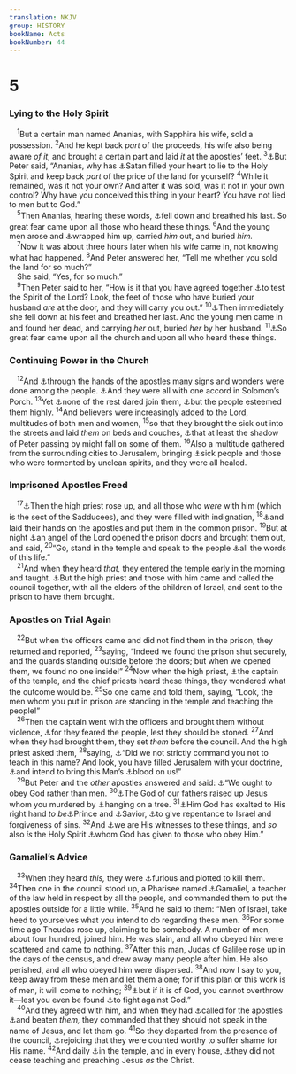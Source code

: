 ```yaml
---
translation: NKJV
group: HISTORY
bookName: Acts 
bookNumber: 44
---
```


<div class="title"><h1>5</h1><h3>Lying to the Holy Spirit</h3></div>
<span class="verse cong_5_1"> <sup>1</sup>But a certain man named Ananias, with Sapphira his wife, sold a possession. </span>
<span class="verse cong_5_2"><sup>2</sup>And he kept back <i>part</i> of the proceeds, his wife also being aware <i>of</i> <i>it,</i> and brought a certain part and laid <i>it</i> at the apostles’ feet. </span>
<span class="verse cong_5_3"><sup>3</sup><a data-toggle="tooltip" data-placement="bottom" title="Num. 30:2; Deut. 23:21; Eccl. 5:4">⚓</a>But Peter said, “Ananias, why has <a data-toggle="tooltip" data-placement="bottom" title="Matt. 4:10; Luke 22:3; John 13:2, 27">⚓</a>Satan filled your heart to lie to the Holy Spirit and keep back <i>part</i> of the price of the land for yourself? </span>
<span class="verse cong_5_4"><sup>4</sup>While it remained, was it not your own? And after it was sold, was it not in your own control? Why have you conceived this thing in your heart? You have not lied to men but to God.”<br/></span>
<span class="verse cong_5_5"> <sup>5</sup>Then Ananias, hearing these words, <a data-toggle="tooltip" data-placement="bottom" title="Ezek. 11:13; Acts 5:10, 11">⚓</a>fell down and breathed his last. So great fear came upon all those who heard these things. </span>
<span class="verse cong_5_6"><sup>6</sup>And the young men arose and <a data-toggle="tooltip" data-placement="bottom" title="John 19:40">⚓</a>wrapped him up, carried <i>him</i> out, and buried <i>him.</i><br/></span>
<span class="verse cong_5_7"> <sup>7</sup>Now it was about three hours later when his wife came in, not knowing what had happened. </span>
<span class="verse cong_5_8"><sup>8</sup>And Peter answered her, “Tell me whether you sold the land for so much?”<br/> She said, “Yes, for so much.”<br/></span>
<span class="verse cong_5_9"> <sup>9</sup>Then Peter said to her, “How is it that you have agreed together <a data-toggle="tooltip" data-placement="bottom" title="Matt. 4:7; Acts 5:3, 4">⚓</a>to test the Spirit of the Lord? Look, the feet of those who have buried your husband <i>are</i> at the door, and they will carry you out.” </span>
<span class="verse cong_5_10"><sup>10</sup><a data-toggle="tooltip" data-placement="bottom" title="Ezek. 11:13; Acts 5:5">⚓</a>Then immediately she fell down at his feet and breathed her last. And the young men came in and found her dead, and carrying <i>her</i> out, buried <i>her</i> by her husband. </span>
<span class="verse cong_5_11"><sup>11</sup><a data-toggle="tooltip" data-placement="bottom" title="Acts 2:43; 5:5; 19:17">⚓</a>So great fear came upon all the church and upon all who heard these things.<br/></span>
<div class="title"><h3>Continuing Power in the Church</h3></div>
<span class="verse cong_5_12"> <sup>12</sup>And <a data-toggle="tooltip" data-placement="bottom" title="Acts 2:43; 4:30; 6:8; 14:3; 15:12; (Rom. 15:19); 2 Cor. 12:12; Heb. 2:4">⚓</a>through the hands of the apostles many signs and wonders were done among the people. <a data-toggle="tooltip" data-placement="bottom" title="Acts 3:11; 4:32">⚓</a>And they were all with one accord in Solomon’s Porch. </span>
<span class="verse cong_5_13"><sup>13</sup>Yet <a data-toggle="tooltip" data-placement="bottom" title="John 9:22">⚓</a>none of the rest dared join them, <a data-toggle="tooltip" data-placement="bottom" title="Acts 2:47; 4:21">⚓</a>but the people esteemed them highly. </span>
<span class="verse cong_5_14"><sup>14</sup>And believers were increasingly added to the Lord, multitudes of both men and women, </span>
<span class="verse cong_5_15"><sup>15</sup>so that they brought the sick out into the streets and laid <i>them</i> on beds and couches, <a data-toggle="tooltip" data-placement="bottom" title="Matt. 9:21; 14:36; Acts 19:12">⚓</a>that at least the shadow of Peter passing by might fall on some of them. </span>
<span class="verse cong_5_16"><sup>16</sup>Also a multitude gathered from the surrounding cities to Jerusalem, bringing <a data-toggle="tooltip" data-placement="bottom" title="Mark 16:17, 18; (John 14:12)">⚓</a>sick people and those who were tormented by unclean spirits, and they were all healed.<br/></span>
<div class="title"><h3>Imprisoned Apostles Freed</h3></div>
<span class="verse cong_5_17"> <sup>17</sup><a data-toggle="tooltip" data-placement="bottom" title="Matt. 3:7; Acts 4:1, 2, 6">⚓</a>Then the high priest rose up, and all those who <i>were</i> with him (which is the sect of the Sadducees), and they were filled with indignation, </span>
<span class="verse cong_5_18"><sup>18</sup><a data-toggle="tooltip" data-placement="bottom" title="Luke 21:12; Acts 4:3; 16:37">⚓</a>and laid their hands on the apostles and put them in the common prison. </span>
<span class="verse cong_5_19"><sup>19</sup>But at night <a data-toggle="tooltip" data-placement="bottom" title="Matt. 1:20, 24; 2:13, 19; 28:2; Luke 1:11; 2:9; Acts 12:7; 16:26">⚓</a>an angel of the Lord opened the prison doors and brought them out, and said, </span>
<span class="verse cong_5_20"><sup>20</sup>“Go, stand in the temple and speak to the people <a data-toggle="tooltip" data-placement="bottom" title="(John 6:63, 68; 17:3; 1 John 5:11)">⚓</a>all the words of this life.”<br/></span>
<span class="verse cong_5_21"> <sup>21</sup>And when they heard <i>that,</i> they entered the temple early in the morning and taught. <a data-toggle="tooltip" data-placement="bottom" title="Acts 4:5, 6">⚓</a>But the high priest and those with him came and called the council together, with all the elders of the children of Israel, and sent to the prison to have them brought.<br/></span>
<div class="title"><h3>Apostles on Trial Again</h3></div>
<span class="verse cong_5_22"> <sup>22</sup>But when the officers came and did not find them in the prison, they returned and reported, </span>
<span class="verse cong_5_23"><sup>23</sup>saying, “Indeed we found the prison shut securely, and the guards standing outside before the doors; but when we opened them, we found no one inside!” </span>
<span class="verse cong_5_24"><sup>24</sup>Now when the high priest, <a data-toggle="tooltip" data-placement="bottom" title="Luke 22:4; Acts 4:1; 5:26">⚓</a>the captain of the temple, and the chief priests heard these things, they wondered what the outcome would be. </span>
<span class="verse cong_5_25"><sup>25</sup>So one came and told them, saying, “Look, the men whom you put in prison are standing in the temple and teaching the people!”<br/></span>
<span class="verse cong_5_26"> <sup>26</sup>Then the captain went with the officers and brought them without violence, <a data-toggle="tooltip" data-placement="bottom" title="Matt. 21:26">⚓</a>for they feared the people, lest they should be stoned. </span>
<span class="verse cong_5_27"><sup>27</sup>And when they had brought them, they set <i>them</i> before the council. And the high priest asked them, </span>
<span class="verse cong_5_28"><sup>28</sup>saying, <a data-toggle="tooltip" data-placement="bottom" title="Acts 4:17, 18">⚓</a>“Did we not strictly command you not to teach in this name? And look, you have filled Jerusalem with your doctrine, <a data-toggle="tooltip" data-placement="bottom" title="Acts 2:23, 36">⚓</a>and intend to bring this Man’s <a data-toggle="tooltip" data-placement="bottom" title="Matt. 23:35">⚓</a>blood on us!”<br/></span>
<span class="verse cong_5_29"> <sup>29</sup>But Peter and the <i>other</i> apostles answered and said: <a data-toggle="tooltip" data-placement="bottom" title="Acts 4:19">⚓</a>“We ought to obey God rather than men. </span>
<span class="verse cong_5_30"><sup>30</sup><a data-toggle="tooltip" data-placement="bottom" title="Acts 3:13, 15">⚓</a>The God of our fathers raised up Jesus whom you murdered by <a data-toggle="tooltip" data-placement="bottom" title="Acts 10:39; 13:29; (Gal. 3:13; 1 Pet. 2:24)">⚓</a>hanging on a tree. </span>
<span class="verse cong_5_31"><sup>31</sup><a data-toggle="tooltip" data-placement="bottom" title="Mark 16:19; (Acts 2:33, 36; Phil. 2:9–11)">⚓</a>Him God has exalted to His right hand <i>to</i> <i>be</i><a data-toggle="tooltip" data-placement="bottom" title="Acts 3:15; Rev. 1:5">⚓</a>Prince and <a data-toggle="tooltip" data-placement="bottom" title="Matt. 1:21">⚓</a>Savior, <a data-toggle="tooltip" data-placement="bottom" title="Luke 24:47; (Eph. 1:7; Col. 1:14)">⚓</a>to give repentance to Israel and forgiveness of sins. </span>
<span class="verse cong_5_32"><sup>32</sup>And <a data-toggle="tooltip" data-placement="bottom" title="John 15:26, 27; Acts 15:28; Rom. 8:16; Heb. 2:4">⚓</a>we are His witnesses to these things, and <i>so</i> also <i>is</i> the Holy Spirit <a data-toggle="tooltip" data-placement="bottom" title="Acts 2:4; 10:44">⚓</a>whom God has given to those who obey Him.”<br/></span>
<div class="title"><h3>Gamaliel’s Advice</h3></div>
<span class="verse cong_5_33"> <sup>33</sup>When they heard <i>this,</i> they were <a data-toggle="tooltip" data-placement="bottom" title="Acts 2:37; 7:54">⚓</a>furious and plotted to kill them. </span>
<span class="verse cong_5_34"><sup>34</sup>Then one in the council stood up, a Pharisee named <a data-toggle="tooltip" data-placement="bottom" title="Acts 22:3">⚓</a>Gamaliel, a teacher of the law held in respect by all the people, and commanded them to put the apostles outside for a little while. </span>
<span class="verse cong_5_35"><sup>35</sup>And he said to them: “Men of Israel, take heed to yourselves what you intend to do regarding these men. </span>
<span class="verse cong_5_36"><sup>36</sup>For some time ago Theudas rose up, claiming to be somebody. A number of men, about four hundred, joined him. He was slain, and all who obeyed him were scattered and came to nothing. </span>
<span class="verse cong_5_37"><sup>37</sup>After this man, Judas of Galilee rose up in the days of the census, and drew away many people after him. He also perished, and all who obeyed him were dispersed. </span>
<span class="verse cong_5_38"><sup>38</sup>And now I say to you, keep away from these men and let them alone; for if this plan or this work is of men, it will come to nothing; </span>
<span class="verse cong_5_39"><sup>39</sup><a data-toggle="tooltip" data-placement="bottom" title="Luke 21:15; 1 Cor. 1:25">⚓</a>but if it is of God, you cannot overthrow it—lest you even be found <a data-toggle="tooltip" data-placement="bottom" title="Acts 7:51; 9:5">⚓</a>to fight against God.”<br/></span>
<span class="verse cong_5_40"> <sup>40</sup>And they agreed with him, and when they had <a data-toggle="tooltip" data-placement="bottom" title="Acts 4:18">⚓</a>called for the apostles <a data-toggle="tooltip" data-placement="bottom" title="Matt. 10:17; Mark 13:9; Acts 16:22, 23; 21:32; 2 Cor. 11:25">⚓</a>and beaten <i>them,</i> they commanded that they should not speak in the name of Jesus, and let them go. </span>
<span class="verse cong_5_41"><sup>41</sup>So they departed from the presence of the council, <a data-toggle="tooltip" data-placement="bottom" title="Matt. 5:10–12; Rom. 5:3; 2 Cor. 12:10; Heb. 10:34; (James 1:2; 1 Pet. 4:13–16)">⚓</a>rejoicing that they were counted worthy to suffer shame for His name. </span>
<span class="verse cong_5_42"><sup>42</sup>And daily <a data-toggle="tooltip" data-placement="bottom" title="Acts 2:46">⚓</a>in the temple, and in every house, <a data-toggle="tooltip" data-placement="bottom" title="Acts 4:20, 29">⚓</a>they did not cease teaching and preaching Jesus <i>as</i> the Christ.<br/></span>

